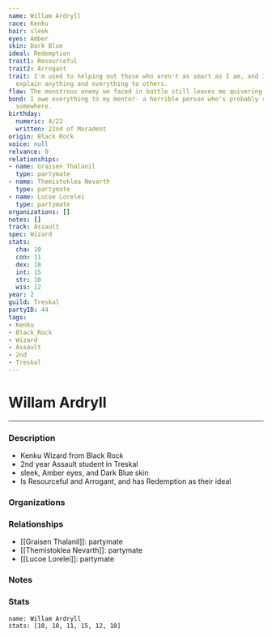```yaml
---
name: Willam Ardryll
race: Kenku
hair: sleek
eyes: Amber
skin: Dark Blue
ideal: Redemption
trait1: Resourceful
trait2: Arrogant
trait: I'm used to helping out those who aren't as smart as I am, and I patiently
  explain anything and everything to others.
flaw: The monstrous enemy we faced in battle still leaves me quivering with fear.
bond: I owe everything to my mentor- a horrible person who's probably rotting in jail
  somewhere.
birthday:
  numeric: 4/22
  written: 22nd of Moradent
origin: Black Rock
voice: null
relvance: 0
relationships:
- name: Graisen Thalanil
  type: partymate
- name: Themistoklea Nevarth
  type: partymate
- name: Lucoe Lorelei
  type: partymate
organizations: []
notes: []
track: Assault
spec: Wizard
stats:
  cha: 10
  con: 11
  dex: 18
  int: 15
  str: 10
  wis: 12
year: 2
guild: Treskal
partyID: 44
tags:
- Kenku
- Black_Rock
- Wizard
- Assault
- 2nd
- Treskal
---
```

# Willam Ardryll
---
### Description
- Kenku Wizard from Black Rock
- 2nd year Assault student in Treskal
- sleek, Amber eyes, and Dark Blue skin
- Is Resourceful and Arrogant, and has Redemption as their ideal

### Organizations

### Relationships
- [[Graisen Thalanil]]: partymate
- [[Themistoklea Nevarth]]: partymate
- [[Lucoe Lorelei]]: partymate

### Notes

### Stats
```statblock
name: Willam Ardryll
stats: [10, 18, 11, 15, 12, 10]
```